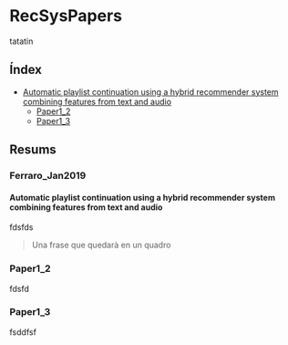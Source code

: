# RecSysPapers

tatatin

## Índex

* [Automatic playlist continuation using a hybrid recommender system combining features from text and audio
](#Automatic-playlist-continuation-using-a-hybrid-recommender-system-combining-features-from-text-and-audio
)
  * [Paper1_2](#paper1_2)
  * [Paper1_3](#paper1_3)

## Resums

### Ferraro_Jan2019
#### Automatic playlist continuation using a hybrid recommender system combining features from text and audio
fdsfds
> Una frase que quedarà en un quadro
### Paper1_2
fdsfd

### Paper1_3
fsddfsf
